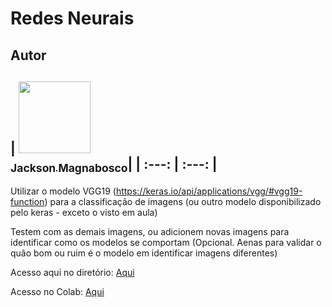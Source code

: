 Redes Neurais
===============================================

## Autor

  | [<img src="https://avatars1.githubusercontent.com/u/46221221?s=460&u=0d161e390cdad66e925f3d52cece6c3e65a23eb2&v=4" width=115><br><sub>Jackson Magnabosco</sub>](https://github.com/jacksonn455)|
  | :---: | :---: |
--------------------


Utilizar o modelo VGG19 (https://keras.io/api/applications/vgg/#vgg19-function) para a classificação de imagens (ou outro modelo disponibilizado pelo keras - exceto o visto em aula)

Testem com as demais imagens, ou adicionem novas imagens para identificar como os modelos se comportam (Opcional. Aenas para validar o quão bom ou ruim é o modelo em identificar imagens diferentes)

Acesso aqui no diretório: [Aqui](https://github.com/jacksonn455/RedesNeurais/blob/master/lista10.ipynb)
 
Acesso no Colab: [Aqui](https://colab.research.google.com/drive/1GxwE2jtMrEDM18RCPIebaBLFmIj1S0Z7#scrollTo=7WiVKqSbeM-b)
